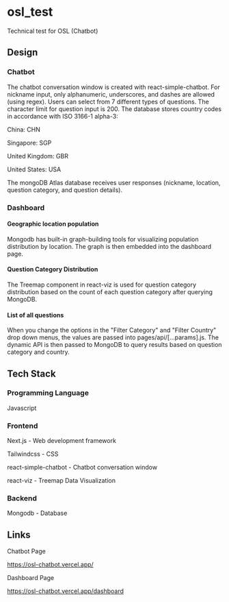 # osl_test

Technical test for OSL (Chatbot)

## Design

### Chatbot

The chatbot conversation window is created with react-simple-chatbot. For nickname input, only alphanumeric, underscores, and dashes are allowed (using regex). Users can select from 7 different types of questions. The character limit for question input is 200. The database stores country codes in accordance with ISO 3166-1 alpha-3:

China: CHN

Singapore: SGP

United Kingdom: GBR

United States: USA

The mongoDB Atlas database receives user responses (nickname, location, question category, and question details).

### Dashboard

#### Geographic location population

Mongodb has built-in graph-building tools for visualizing population distribution by location. The graph is then embedded into the dashboard page.

#### Question Category Distribution

The Treemap component in react-viz is used for question category distribution based on the count of each question category after querying MongoDB.

#### List of all questions

When you change the options in the "Filter Category" and "Filter Country" drop down menus, the values are passed into pages/api/[...params].js. The dynamic API is then passed to MongoDB to query results based on question category and country.

## Tech Stack

### Programming Language

Javascript

### Frontend

Next.js - Web development framework

Tailwindcss - CSS

react-simple-chatbot - Chatbot conversation window

react-viz - Treemap Data Visualization

### Backend

Mongodb - Database

## Links

Chatbot Page

https://osl-chatbot.vercel.app/

Dashboard Page

https://osl-chatbot.vercel.app/dashboard
